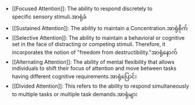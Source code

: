 - [[Focused Attention]]: The ability to respond discretely to specific sensory stimuli.အာရုံခံ
- [[Sustained Attention]]: The ability to maintain a Concentration.အာရုံစိုက်
- [[Selective Attention]]: The ability to maintain a behavioral or cognitive set in the face of distracting or competing stimuli. Therefore, it incorporates the notion of "freedom from destructibility."အာရုံနောက်
- [[Alternating Attention]]: The ability of mental flexibility that allows individuals to shift their focus of attention and move between tasks having different cognitive requirements.အာရုံပြောင်း
- [[Divided Attention]]: This refers to the ability to respond simultaneously to multiple tasks or multiple task demands.အာရုံများ